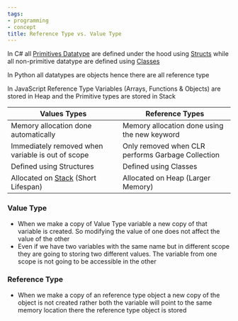 ```yaml
---
tags:
- programming
- concept
title: Reference Type vs. Value Type
---
```


In C# all [Primitives Datatype](../programming-languages/c-sharp/fundamental-concepts/primitives-datatype.md) are defined under the hood using [Structs](../programming-languages/c-sharp/object-oriented-concepts/structs.md) while all non-primitive datatype are defined using [Classes](../programming-languages/c-sharp/object-oriented-concepts/csharp-classes.md)

In Python all datatypes are objects hence there are all reference type 

In JavaScript Reference Type Variables (Arrays, Functions & Objects) are stored in Heap and the Primitive types are stored in Stack

| Values Types                                                                                            | Reference Types                                   |
| ------------------------------------------------------------------------------------------------------- | ------------------------------------------------- |
| Memory allocation done automatically                                                                    | Memory allocation done using the new keyword      |
| Immediately removed when variable is out of scope                                                       | Only removed when CLR performs Garbage Collection |
| Defined using Structures                                                                                | Defined using Classes                             |
| Allocated on [Stack](../data-structures-and-algorithms/data-structures/stack.md) (Short Lifespan) | Allocated on Heap (Larger Memory)                 |

### Value Type

* When we make a copy of Value Type variable a new copy of that variable is created. So modifying the value of one does not affect the value of the other
* Even if we have two variables with the same name but in different scope they are going to storing two different values. The variable from one scope is not going to be accessible in the other

### Reference Type

* When we make a copy of an reference type object a new copy of the object is not created rather both the variable will point to the same memory location there the reference type object is stored